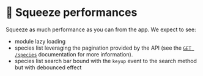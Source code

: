 # 🧠 Squeeze performances

Squeeze as much performance as you can from the app. We expect to see:

- module lazy loading
- species list leveraging the pagination provided by the API (see
  the [`GET /species`](https://www.pokedexercice.ch/documentation/get/species) documentation for more information).
- species list search bar bound with the `keyup` event to the search method but with debounced effect
